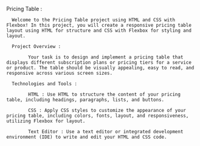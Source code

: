 Pricing Table :

      Welcome to the Pricing Table project using HTML and CSS with Flexbox! In this project, you will create a responsive pricing table layout using HTML for structure and CSS with Flexbox for styling and layout.

      Project Overview :

            Your task is to design and implement a pricing table that displays different subscription plans or pricing tiers for a service or product. The table should be visually appealing, easy to read, and responsive across various screen sizes.

      Technologies and Tools :

            HTML : Use HTML to structure the content of your pricing table, including headings, paragraphs, lists, and buttons.
            
            CSS : Apply CSS styles to customize the appearance of your pricing table, including colors, fonts, layout, and responsiveness, utilizing Flexbox for layout.
            
            Text Editor : Use a text editor or integrated development environment (IDE) to write and edit your HTML and CSS code.
